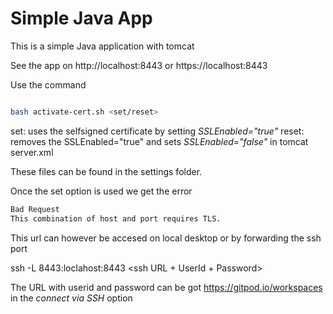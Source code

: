 # Simple Java App

This is a simple Java application with tomcat

See the app on http://localhost:8443 or https://localhost:8443

Use the command

````bash

bash activate-cert.sh <set/reset> 

````
set: uses the selfsigned certificate by setting *SSLEnabled="true"*
reset: removes the SSLEnabled="true" and sets *SSLEnabled="false"* in tomcat server.xml

These files can be found in the settings folder.

Once the set option is used we get the error

````md
Bad Request
This combination of host and port requires TLS.
````

This url can however be accesed on local desktop or by forwarding the ssh port

ssh -L 8443:loclahost:8443 <ssh URL + UserId + Password>

The URL with userid and password can be got https://gitpod.io/workspaces in the *connect via SSH* option